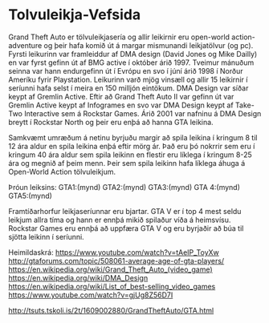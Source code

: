 # Tolvuleikja-Vefsida
Grand Theft Auto er tölvuleikjasería og allir leikirnir eru open-world action-adventure og þeir hafa komið út á margar mismunandi leikjatölvur (og pc). Fyrsti leikurinn var framleiddur af DMA design (David Jones og Mike Dailly) en var fyrst gefinn út af BMG active í október árið 1997. Tveimur mánuðum seinna var hann endurgefinn út í Evrópu en svo í júní árið 1998 í Norður Ameríku fyrir Playstation. Leikurinn varð mjög vinsæll og allir 15 leikirnir í seríunni hafa selst í meira en 150 milljón eintökum. DMA Design var síðar keypt af Gremlin Active. Eftir að Grand Theft Auto II var gefinn út var Gremlin Active keypt af Infogrames en svo var DMA Design keypt af Take-Two Interactive sem á Rockstar Games. Árið 2001 var nafninu á DMA Design breytt í Rockstar North og þeir eru enþá að hanna GTA leikina.

Samkvæmt umræðum á netinu byrjuðu margir að spila leikina í kringum 8 til 12 ára aldur en spila leikina enþá eftir mörg ár. Það eru þó nokrrir sem eru í kringum 40 ára aldur sem spila leikinn en flestir eru líklega í kringum 8-25 ára og megnið af þeim menn. Þeir sem spila leikinn hafa líklega áhuga á Open-World Action tölvuleikjum.



Þróun leiksins:
GTA1:(mynd) GTA2:(mynd) GTA3:(mynd) GTA 4:(mynd) GTA5:(mynd)

Framtíðarhorfur leikjaseríunnar eru bjartar. GTA V er í top 4 mest seldu leikjum allra tíma og hann er ennþá mikið spilaður víða á heimsvísu. Rockstar Games eru ennþá að uppfæra GTA V og eru byrjaðir að búa til sjötta leikinn í seríunni.




















Heimildaskrá:
https://www.youtube.com/watch?v=tAeIP_ToyXw
http://gtaforums.com/topic/508061-average-age-of-gta-players/
https://en.wikipedia.org/wiki/Grand_Theft_Auto_(video_game)
https://en.wikipedia.org/wiki/DMA_Design
https://en.wikipedia.org/wiki/List_of_best-selling_video_games
https://www.youtube.com/watch?v=gjUg8Z56D7I




http://tsuts.tskoli.is/2t/1609002880/GrandTheftAuto/GTA.html
